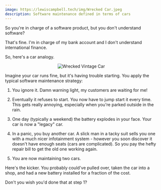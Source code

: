 ```yaml
---
image: https://lewiscampbell.tech/img/Wrecked Car.jpeg
description: Software maintenance defined in terms of cars
---
```


So you're in charge of a software product, but you don't understand software?

That's fine. I'm in charge of my bank account and I don't understand international finance.

So, here's a car analogy.

<div style="text-align: center;">
	<img alt="Wrecked Vintage Car" src="/img/wrecked_car-8e77b06de79630.jpg">
</div>

Imagine your car runs fine, but it's having trouble starting. You apply the typical software maintenance strategy:

1. You ignore it. Damn warning light, my customers are waiting for me!

2. Eventually it refuses to start. You now have to jump start it every time. This gets really annoying, especially when you're parked outside in the rain.

3. One day (typically a weekend) the battery explodes in your face. Your car is now a "legacy" car.

4. In a panic, you buy another car. A slick man in a tacky suit sells you one with a much nicer infotainment system - however you soon discover it doesn't have enough seats (cars are complicated). So you pay the hefty repair bill to get the old one working again.

5. You are now maintaining two cars.

Here's the kicker. You probably could've pulled over, taken the car into a shop, and had a new battery installed for a fraction of the cost.

Don't you wish you'd done that at step 1?
